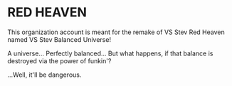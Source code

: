 # RED HEAVEN
This organization account is meant for the remake of VS Stev Red Heaven named VS Stev Balanced Universe!

A universe... Perfectly balanced... But what happens, if that balance is destroyed via the power of funkin'?

...Well, it'll be dangerous.

